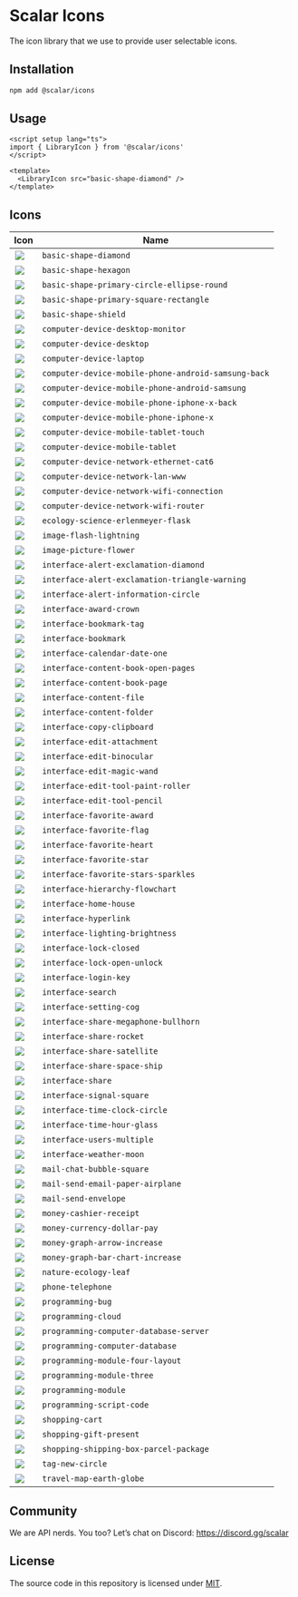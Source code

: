 # Scalar Icons

The icon library that we use to provide user selectable icons.

## Installation

```bash
npm add @scalar/icons
```

## Usage

```vue
<script setup lang="ts">
import { LibraryIcon } from '@scalar/icons'
</script>

<template>
  <LibraryIcon src="basic-shape-diamond" />
</template>
```

## Icons

<!-- list-of-available-icons -->

| Icon                                                                                                                                                                        | Name                                                |
| --------------------------------------------------------------------------------------------------------------------------------------------------------------------------- | --------------------------------------------------- |
| <span style="background: white; display: block; padding: 2px;"><img src="./src/icons/basic-shape-diamond.svg" style="display: block;"></span>                               | `basic-shape-diamond`                               |
| <span style="background: white; display: block; padding: 2px;"><img src="./src/icons/basic-shape-hexagon.svg" style="display: block;"></span>                               | `basic-shape-hexagon`                               |
| <span style="background: white; display: block; padding: 2px;"><img src="./src/icons/basic-shape-primary-circle-ellipse-round.svg" style="display: block;"></span>          | `basic-shape-primary-circle-ellipse-round`          |
| <span style="background: white; display: block; padding: 2px;"><img src="./src/icons/basic-shape-primary-square-rectangle.svg" style="display: block;"></span>              | `basic-shape-primary-square-rectangle`              |
| <span style="background: white; display: block; padding: 2px;"><img src="./src/icons/basic-shape-shield.svg" style="display: block;"></span>                                | `basic-shape-shield`                                |
| <span style="background: white; display: block; padding: 2px;"><img src="./src/icons/computer-device-desktop-monitor.svg" style="display: block;"></span>                   | `computer-device-desktop-monitor`                   |
| <span style="background: white; display: block; padding: 2px;"><img src="./src/icons/computer-device-desktop.svg" style="display: block;"></span>                           | `computer-device-desktop`                           |
| <span style="background: white; display: block; padding: 2px;"><img src="./src/icons/computer-device-laptop.svg" style="display: block;"></span>                            | `computer-device-laptop`                            |
| <span style="background: white; display: block; padding: 2px;"><img src="./src/icons/computer-device-mobile-phone-android-samsung-back.svg" style="display: block;"></span> | `computer-device-mobile-phone-android-samsung-back` |
| <span style="background: white; display: block; padding: 2px;"><img src="./src/icons/computer-device-mobile-phone-android-samsung.svg" style="display: block;"></span>      | `computer-device-mobile-phone-android-samsung`      |
| <span style="background: white; display: block; padding: 2px;"><img src="./src/icons/computer-device-mobile-phone-iphone-x-back.svg" style="display: block;"></span>        | `computer-device-mobile-phone-iphone-x-back`        |
| <span style="background: white; display: block; padding: 2px;"><img src="./src/icons/computer-device-mobile-phone-iphone-x.svg" style="display: block;"></span>             | `computer-device-mobile-phone-iphone-x`             |
| <span style="background: white; display: block; padding: 2px;"><img src="./src/icons/computer-device-mobile-tablet-touch.svg" style="display: block;"></span>               | `computer-device-mobile-tablet-touch`               |
| <span style="background: white; display: block; padding: 2px;"><img src="./src/icons/computer-device-mobile-tablet.svg" style="display: block;"></span>                     | `computer-device-mobile-tablet`                     |
| <span style="background: white; display: block; padding: 2px;"><img src="./src/icons/computer-device-network-ethernet-cat6.svg" style="display: block;"></span>             | `computer-device-network-ethernet-cat6`             |
| <span style="background: white; display: block; padding: 2px;"><img src="./src/icons/computer-device-network-lan-www.svg" style="display: block;"></span>                   | `computer-device-network-lan-www`                   |
| <span style="background: white; display: block; padding: 2px;"><img src="./src/icons/computer-device-network-wifi-connection.svg" style="display: block;"></span>           | `computer-device-network-wifi-connection`           |
| <span style="background: white; display: block; padding: 2px;"><img src="./src/icons/computer-device-network-wifi-router.svg" style="display: block;"></span>               | `computer-device-network-wifi-router`               |
| <span style="background: white; display: block; padding: 2px;"><img src="./src/icons/ecology-science-erlenmeyer-flask.svg" style="display: block;"></span>                  | `ecology-science-erlenmeyer-flask`                  |
| <span style="background: white; display: block; padding: 2px;"><img src="./src/icons/image-flash-lightning.svg" style="display: block;"></span>                             | `image-flash-lightning`                             |
| <span style="background: white; display: block; padding: 2px;"><img src="./src/icons/image-picture-flower.svg" style="display: block;"></span>                              | `image-picture-flower`                              |
| <span style="background: white; display: block; padding: 2px;"><img src="./src/icons/interface-alert-exclamation-diamond.svg" style="display: block;"></span>               | `interface-alert-exclamation-diamond`               |
| <span style="background: white; display: block; padding: 2px;"><img src="./src/icons/interface-alert-exclamation-triangle-warning.svg" style="display: block;"></span>      | `interface-alert-exclamation-triangle-warning`      |
| <span style="background: white; display: block; padding: 2px;"><img src="./src/icons/interface-alert-information-circle.svg" style="display: block;"></span>                | `interface-alert-information-circle`                |
| <span style="background: white; display: block; padding: 2px;"><img src="./src/icons/interface-award-crown.svg" style="display: block;"></span>                             | `interface-award-crown`                             |
| <span style="background: white; display: block; padding: 2px;"><img src="./src/icons/interface-bookmark-tag.svg" style="display: block;"></span>                            | `interface-bookmark-tag`                            |
| <span style="background: white; display: block; padding: 2px;"><img src="./src/icons/interface-bookmark.svg" style="display: block;"></span>                                | `interface-bookmark`                                |
| <span style="background: white; display: block; padding: 2px;"><img src="./src/icons/interface-calendar-date-one.svg" style="display: block;"></span>                       | `interface-calendar-date-one`                       |
| <span style="background: white; display: block; padding: 2px;"><img src="./src/icons/interface-content-book-open-pages.svg" style="display: block;"></span>                 | `interface-content-book-open-pages`                 |
| <span style="background: white; display: block; padding: 2px;"><img src="./src/icons/interface-content-book-page.svg" style="display: block;"></span>                       | `interface-content-book-page`                       |
| <span style="background: white; display: block; padding: 2px;"><img src="./src/icons/interface-content-file.svg" style="display: block;"></span>                            | `interface-content-file`                            |
| <span style="background: white; display: block; padding: 2px;"><img src="./src/icons/interface-content-folder.svg" style="display: block;"></span>                          | `interface-content-folder`                          |
| <span style="background: white; display: block; padding: 2px;"><img src="./src/icons/interface-copy-clipboard.svg" style="display: block;"></span>                          | `interface-copy-clipboard`                          |
| <span style="background: white; display: block; padding: 2px;"><img src="./src/icons/interface-edit-attachment.svg" style="display: block;"></span>                         | `interface-edit-attachment`                         |
| <span style="background: white; display: block; padding: 2px;"><img src="./src/icons/interface-edit-binocular.svg" style="display: block;"></span>                          | `interface-edit-binocular`                          |
| <span style="background: white; display: block; padding: 2px;"><img src="./src/icons/interface-edit-magic-wand.svg" style="display: block;"></span>                         | `interface-edit-magic-wand`                         |
| <span style="background: white; display: block; padding: 2px;"><img src="./src/icons/interface-edit-tool-paint-roller.svg" style="display: block;"></span>                  | `interface-edit-tool-paint-roller`                  |
| <span style="background: white; display: block; padding: 2px;"><img src="./src/icons/interface-edit-tool-pencil.svg" style="display: block;"></span>                        | `interface-edit-tool-pencil`                        |
| <span style="background: white; display: block; padding: 2px;"><img src="./src/icons/interface-favorite-award.svg" style="display: block;"></span>                          | `interface-favorite-award`                          |
| <span style="background: white; display: block; padding: 2px;"><img src="./src/icons/interface-favorite-flag.svg" style="display: block;"></span>                           | `interface-favorite-flag`                           |
| <span style="background: white; display: block; padding: 2px;"><img src="./src/icons/interface-favorite-heart.svg" style="display: block;"></span>                          | `interface-favorite-heart`                          |
| <span style="background: white; display: block; padding: 2px;"><img src="./src/icons/interface-favorite-star.svg" style="display: block;"></span>                           | `interface-favorite-star`                           |
| <span style="background: white; display: block; padding: 2px;"><img src="./src/icons/interface-favorite-stars-sparkles.svg" style="display: block;"></span>                 | `interface-favorite-stars-sparkles`                 |
| <span style="background: white; display: block; padding: 2px;"><img src="./src/icons/interface-hierarchy-flowchart.svg" style="display: block;"></span>                     | `interface-hierarchy-flowchart`                     |
| <span style="background: white; display: block; padding: 2px;"><img src="./src/icons/interface-home-house.svg" style="display: block;"></span>                              | `interface-home-house`                              |
| <span style="background: white; display: block; padding: 2px;"><img src="./src/icons/interface-hyperlink.svg" style="display: block;"></span>                               | `interface-hyperlink`                               |
| <span style="background: white; display: block; padding: 2px;"><img src="./src/icons/interface-lighting-brightness.svg" style="display: block;"></span>                     | `interface-lighting-brightness`                     |
| <span style="background: white; display: block; padding: 2px;"><img src="./src/icons/interface-lock-closed.svg" style="display: block;"></span>                             | `interface-lock-closed`                             |
| <span style="background: white; display: block; padding: 2px;"><img src="./src/icons/interface-lock-open-unlock.svg" style="display: block;"></span>                        | `interface-lock-open-unlock`                        |
| <span style="background: white; display: block; padding: 2px;"><img src="./src/icons/interface-login-key.svg" style="display: block;"></span>                               | `interface-login-key`                               |
| <span style="background: white; display: block; padding: 2px;"><img src="./src/icons/interface-search.svg" style="display: block;"></span>                                  | `interface-search`                                  |
| <span style="background: white; display: block; padding: 2px;"><img src="./src/icons/interface-setting-cog.svg" style="display: block;"></span>                             | `interface-setting-cog`                             |
| <span style="background: white; display: block; padding: 2px;"><img src="./src/icons/interface-share-megaphone-bullhorn.svg" style="display: block;"></span>                | `interface-share-megaphone-bullhorn`                |
| <span style="background: white; display: block; padding: 2px;"><img src="./src/icons/interface-share-rocket.svg" style="display: block;"></span>                            | `interface-share-rocket`                            |
| <span style="background: white; display: block; padding: 2px;"><img src="./src/icons/interface-share-satellite.svg" style="display: block;"></span>                         | `interface-share-satellite`                         |
| <span style="background: white; display: block; padding: 2px;"><img src="./src/icons/interface-share-space-ship.svg" style="display: block;"></span>                        | `interface-share-space-ship`                        |
| <span style="background: white; display: block; padding: 2px;"><img src="./src/icons/interface-share.svg" style="display: block;"></span>                                   | `interface-share`                                   |
| <span style="background: white; display: block; padding: 2px;"><img src="./src/icons/interface-signal-square.svg" style="display: block;"></span>                           | `interface-signal-square`                           |
| <span style="background: white; display: block; padding: 2px;"><img src="./src/icons/interface-time-clock-circle.svg" style="display: block;"></span>                       | `interface-time-clock-circle`                       |
| <span style="background: white; display: block; padding: 2px;"><img src="./src/icons/interface-time-hour-glass.svg" style="display: block;"></span>                         | `interface-time-hour-glass`                         |
| <span style="background: white; display: block; padding: 2px;"><img src="./src/icons/interface-users-multiple.svg" style="display: block;"></span>                          | `interface-users-multiple`                          |
| <span style="background: white; display: block; padding: 2px;"><img src="./src/icons/interface-weather-moon.svg" style="display: block;"></span>                            | `interface-weather-moon`                            |
| <span style="background: white; display: block; padding: 2px;"><img src="./src/icons/mail-chat-bubble-square.svg" style="display: block;"></span>                           | `mail-chat-bubble-square`                           |
| <span style="background: white; display: block; padding: 2px;"><img src="./src/icons/mail-send-email-paper-airplane.svg" style="display: block;"></span>                    | `mail-send-email-paper-airplane`                    |
| <span style="background: white; display: block; padding: 2px;"><img src="./src/icons/mail-send-envelope.svg" style="display: block;"></span>                                | `mail-send-envelope`                                |
| <span style="background: white; display: block; padding: 2px;"><img src="./src/icons/money-cashier-receipt.svg" style="display: block;"></span>                             | `money-cashier-receipt`                             |
| <span style="background: white; display: block; padding: 2px;"><img src="./src/icons/money-currency-dollar-pay.svg" style="display: block;"></span>                         | `money-currency-dollar-pay`                         |
| <span style="background: white; display: block; padding: 2px;"><img src="./src/icons/money-graph-arrow-increase.svg" style="display: block;"></span>                        | `money-graph-arrow-increase`                        |
| <span style="background: white; display: block; padding: 2px;"><img src="./src/icons/money-graph-bar-chart-increase.svg" style="display: block;"></span>                    | `money-graph-bar-chart-increase`                    |
| <span style="background: white; display: block; padding: 2px;"><img src="./src/icons/nature-ecology-leaf.svg" style="display: block;"></span>                               | `nature-ecology-leaf`                               |
| <span style="background: white; display: block; padding: 2px;"><img src="./src/icons/phone-telephone.svg" style="display: block;"></span>                                   | `phone-telephone`                                   |
| <span style="background: white; display: block; padding: 2px;"><img src="./src/icons/programming-bug.svg" style="display: block;"></span>                                   | `programming-bug`                                   |
| <span style="background: white; display: block; padding: 2px;"><img src="./src/icons/programming-cloud.svg" style="display: block;"></span>                                 | `programming-cloud`                                 |
| <span style="background: white; display: block; padding: 2px;"><img src="./src/icons/programming-computer-database-server.svg" style="display: block;"></span>              | `programming-computer-database-server`              |
| <span style="background: white; display: block; padding: 2px;"><img src="./src/icons/programming-computer-database.svg" style="display: block;"></span>                     | `programming-computer-database`                     |
| <span style="background: white; display: block; padding: 2px;"><img src="./src/icons/programming-module-four-layout.svg" style="display: block;"></span>                    | `programming-module-four-layout`                    |
| <span style="background: white; display: block; padding: 2px;"><img src="./src/icons/programming-module-three.svg" style="display: block;"></span>                          | `programming-module-three`                          |
| <span style="background: white; display: block; padding: 2px;"><img src="./src/icons/programming-module.svg" style="display: block;"></span>                                | `programming-module`                                |
| <span style="background: white; display: block; padding: 2px;"><img src="./src/icons/programming-script-code.svg" style="display: block;"></span>                           | `programming-script-code`                           |
| <span style="background: white; display: block; padding: 2px;"><img src="./src/icons/shopping-cart.svg" style="display: block;"></span>                                     | `shopping-cart`                                     |
| <span style="background: white; display: block; padding: 2px;"><img src="./src/icons/shopping-gift-present.svg" style="display: block;"></span>                             | `shopping-gift-present`                             |
| <span style="background: white; display: block; padding: 2px;"><img src="./src/icons/shopping-shipping-box-parcel-package.svg" style="display: block;"></span>              | `shopping-shipping-box-parcel-package`              |
| <span style="background: white; display: block; padding: 2px;"><img src="./src/icons/tag-new-circle.svg" style="display: block;"></span>                                    | `tag-new-circle`                                    |
| <span style="background: white; display: block; padding: 2px;"><img src="./src/icons/travel-map-earth-globe.svg" style="display: block;"></span>                            | `travel-map-earth-globe`                            |

<!-- /list-of-available-icons -->

## Community

We are API nerds. You too? Let’s chat on Discord: <https://discord.gg/scalar>

## License

The source code in this repository is licensed under [MIT](https://github.com/khulnasoft/scalar/blob/main/LICENSE).
